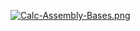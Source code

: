[![Calc-Assembly-Bases.png](https://i.postimg.cc/pV97rqLF/Calc-Assembly-Bases.png)](https://postimg.cc/xq2gFGHf)


